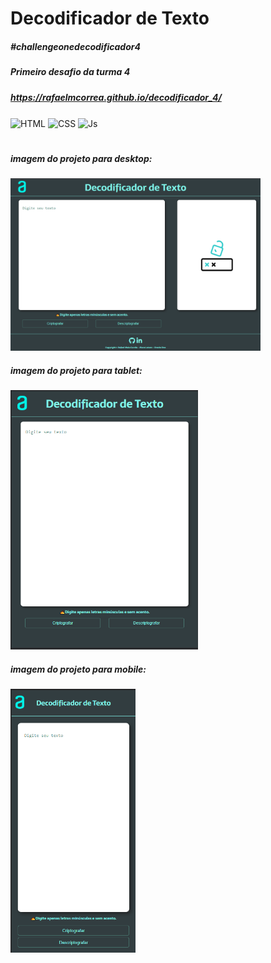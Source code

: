 # Decodificador de Texto

##### #challengeonedecodificador4


##### Primeiro desafio da turma 4 
##### https://rafaelmcorrea.github.io/decodificador_4/

<div style="display: inline_block">

  <img align="center" alt="HTML" src="https://img.shields.io/badge/HTML5-E34F26?style=for-the-badge&logo=html5&logoColor=white">

  <img align="center" alt="CSS" src="https://img.shields.io/badge/CSS3-1572B6?style=for-the-badge&logo=css3&logoColor=white">

  <img align="center" alt="Js" src="https://img.shields.io/badge/JavaScript-F7DF1E?style=for-the-badge&logo=javascript&logoColor=black">

</div>

#

##### imagem do projeto para desktop:

<img style="width: 400px" src="https://github.com/rafaelmcorrea/decodificador_4/blob/main/img/img1.PNG">

##### imagem do projeto para tablet:

<img style="width: 300px" src="https://github.com/rafaelmcorrea/decodificador_4/blob/main/img/img2.PNG">

##### imagem do projeto para mobile:

<img style="width: 200px" src="https://github.com/rafaelmcorrea/decodificador_4/blob/main/img/img3.PNG">
